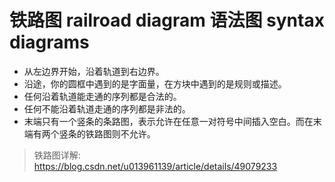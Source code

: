 # 铁路图 railroad diagram 语法图 syntax diagrams

* 从左边界开始，沿着轨道到右边界。
* 沿途，你的圆框中遇到的是字面量，在方块中遇到的是规则或描述。
* 任何沿着轨道能走通的序列都是合法的。
* 任何不能沿着轨道走通的序列都是非法的。
* 末端只有一个竖条的条路图，表示允许在任意一对符号中间插入空白。而在末端有两个竖条的铁路图则不允许。

> 铁路图详解: https://blog.csdn.net/u013961139/article/details/49079233



